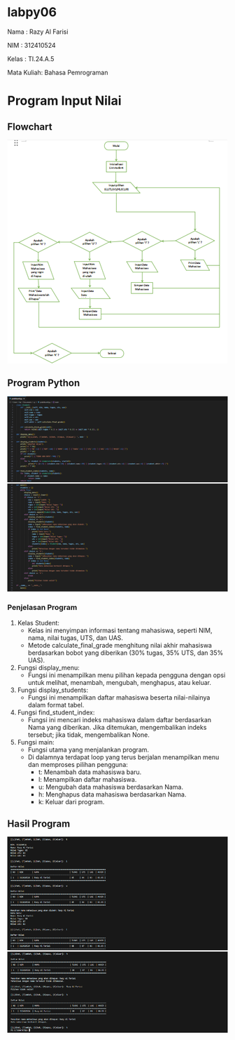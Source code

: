 # labpy06
Nama : Razy Al Farisi <p>
NIM : 312410524 <p>
Kelas : TI.24.A.5 <p>
Mata Kuliah: Bahasa Pemrograman <p>
# Program Input Nilai
## Flowchart
![gambar 3](scr5.png)
## Program Python
![gambar 5](scr1.png)
![gambar 6](scr2.png)

### Penjelasan Program
1. Kelas Student:
   - Kelas ini menyimpan informasi tentang mahasiswa, seperti NIM, nama, nilai tugas, UTS, dan UAS.
   - Metode calculate_final_grade menghitung nilai akhir mahasiswa berdasarkan bobot yang diberikan (30% tugas, 35% UTS, dan 35% UAS).
2. Fungsi display_menu:
   - Fungsi ini menampilkan menu pilihan kepada pengguna dengan opsi untuk melihat, menambah, mengubah, menghapus, atau keluar.
3. Fungsi display_students:
   - Fungsi ini menampilkan daftar mahasiswa beserta nilai-nilainya dalam format tabel.
4. Fungsi find_student_index:
   - Fungsi ini mencari indeks mahasiswa dalam daftar berdasarkan Nama yang diberikan. Jika ditemukan, mengembalikan indeks tersebut; jika tidak, mengembalikan None.
5. Fungsi main:
   - Fungsi utama yang menjalankan program.
   - Di dalamnya terdapat loop yang terus berjalan menampilkan menu dan memproses pilihan pengguna:
     - t: Menambah data mahasiswa baru.
     - l: Menampilkan daftar mahasiswa.
     - u: Mengubah data mahasiswa berdasarkan Nama.
     - h: Menghapus data mahasiswa berdasarkan Nama.
     - k: Keluar dari program.
## Hasil Program
![gambar 1](scr3.png)
![gambar 2](scr4.png)

